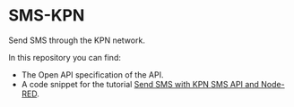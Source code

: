 # SMS-KPN
Send SMS through the KPN network.

In this repository you can find:

* The Open API specification of the API.
* A code snippet for the tutorial [Send SMS with KPN SMS API and Node-RED](https://developer.kpn.com/tutorials/send-sms-kpn-sms-api-and-node-red?api=1992).
